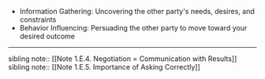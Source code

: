 - Information Gathering: Uncovering the other party's needs, desires, and constraints
- Behavior Influencing: Persuading the other party to move toward your desired outcome
---
sibling note:: [[Note 1.E.4. Negotiation = Communication with Results]]
sibling note:: [[Note 1.E.5. Importance of Asking Correctly]]